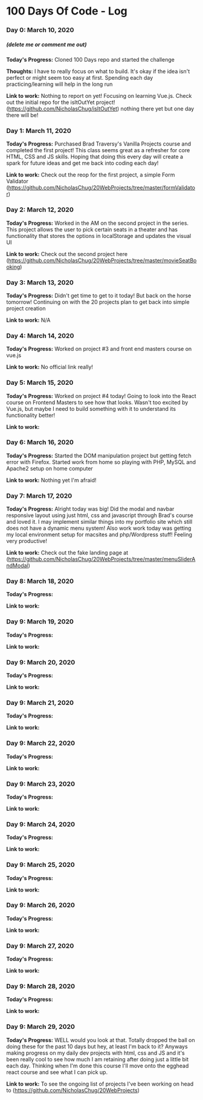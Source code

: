 # 100 Days Of Code - Log

### Day 0: March 10, 2020
##### (delete me or comment me out)

**Today's Progress:** Cloned 100 Days repo and started the challenge

**Thoughts:** I have to really focus on what to build. It's okay if the idea isn't perfect or might seem too easy at first. Spending each day practicing/learning will help in the long run

**Link to work:** Nothing to report on yet! Focusing on learning Vue.js. Check out the initial repo for the isItOutYet project! (https://github.com/NicholasChug/isItOutYet) nothing there yet but one day there will be!

### Day 1: March 11, 2020

**Today's Progress:** Purchased Brad Traversy's Vanilla Projects course and completed the first project! This class seems great as a refresher for core HTML, CSS and JS skills. Hoping that doing this every day will create a spark for future ideas and get me back into coding each day!

**Link to work:** Check out the reop for the first project, a simple Form Validator (https://github.com/NicholasChug/20WebProjects/tree/master/formValidator)

### Day 2: March 12, 2020

**Today's Progress:** Worked in the AM on the second project in the series. This project allows the user to pick certain seats in a theater and has functionality that stores the options in localStorage and updates the visual UI

**Link to work:** Check out the second project here (https://github.com/NicholasChug/20WebProjects/tree/master/movieSeatBooking)

### Day 3: March 13, 2020

**Today's Progress:** Didn't get time to get to it today! But back on the horse tomorrow! Continuing on with the 20 projects plan to get back into simple project creation

**Link to work:** N/A

### Day 4: March 14, 2020

**Today's Progress:** Worked on project #3 and front end masters course on vue.js

**Link to work:** No official link really!

### Day 5: March 15, 2020

**Today's Progress:** Worked on project #4 today! Going to look into the React course on Frontend Masters to see how that looks. Wasn't too excited by Vue.js, but maybe I need to build something with it to understand its functionality better!

**Link to work:** 

### Day 6: March 16, 2020

**Today's Progress:** Started the DOM manipulation project but getting fetch error with Firefox. Started work from home so playing with PHP, MySQL and Apache2 setup on home computer

**Link to work:** Nothing yet I'm afraid!

### Day 7: March 17, 2020

**Today's Progress:** Alright today was big! Did the modal and navbar responsive layout using just html, css and javascript through Brad's course and loved it. I may implement similar things into my portfolio site which still does not have a dynamic menu system! Also work work today was getting my local environment setup for macsites and php/Wordpress stuff! Feeling very productive!

**Link to work:** Check out the fake landing page at (https://github.com/NicholasChug/20WebProjects/tree/master/menuSliderAndModal)

### Day 8: March 18, 2020

**Today's Progress:** 

**Link to work:** 

### Day 9: March 19, 2020

**Today's Progress:** 

**Link to work:** 

### Day 9: March 20, 2020

**Today's Progress:** 

**Link to work:** 

### Day 9: March 21, 2020

**Today's Progress:** 

**Link to work:** 

### Day 9: March 22, 2020

**Today's Progress:** 

**Link to work:** 

### Day 9: March 23, 2020

**Today's Progress:** 

**Link to work:** 

### Day 9: March 24, 2020

**Today's Progress:** 

**Link to work:** 

### Day 9: March 25, 2020

**Today's Progress:** 

**Link to work:** 

### Day 9: March 26, 2020

**Today's Progress:** 

**Link to work:** 

### Day 9: March 27, 2020

**Today's Progress:** 

**Link to work:** 

### Day 9: March 28, 2020

**Today's Progress:** 

**Link to work:** 

### Day 9: March 29, 2020

**Today's Progress:** WELL would you look at that. Totally dropped the ball on doing these for the past 10 days but hey, at least I'm back to it? Anyways making progress on my daily dev projects with html, css and JS and it's been really cool to see how much I am retaining after doing just a little bit each day. Thinking when I'm done this course I'll move onto the egghead react course and see what I can pick up.

**Link to work:** To see the ongoing list of projects I've been working on head to (https://github.com/NicholasChug/20WebProjects)